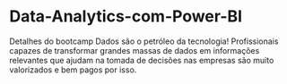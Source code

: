 # Data-Analytics-com-Power-BI
Detalhes do bootcamp Dados são o petróleo da tecnologia!  Profissionais capazes de transformar grandes massas de dados em informações relevantes que ajudam na tomada de decisões nas empresas são muito valorizados e bem pagos por isso.
